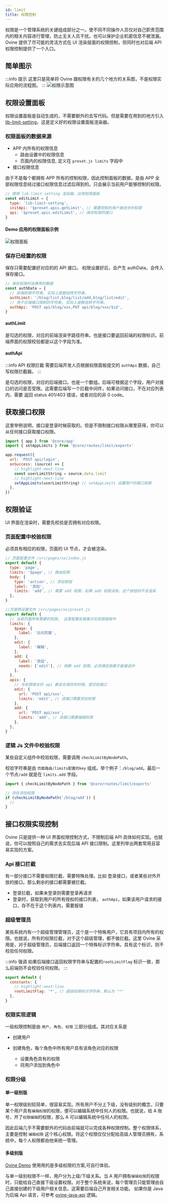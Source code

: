 ```yaml
---
id: limit
title: 权限控制
---
```


权限是一个管理系统的关键组成部分之一。使不同不同操作人员仅对自己职责范围内的相关内容进行管理，防止无关人员干扰。也可以保护企业机密信息不被泄漏。Ovine 提供了尽可能的灵活方式在 UI 渲染层面的权限控制，但同时也对后端 API 权限控制提供了一个入口。

## 简单图示

:::info 提示
这里只是简单将 Ovine 跟权限有关的几个地方的关系图，不是权限实际应用的流程图。
:::
![权限示意图](http://assets.processon.com/chart_image/5ed316cc1e085306e3653418.png)

## 权限设置面板

权限设置面板是自动生成的，不需要额外的去写代码。但是需要在用到的地方引入 [lib-limit-setting](asd)。这是定义好的权限设置面板渲染器。

### 权限面板的数据来源

- APP 内所有的权限信息
  - 路由设置中的权限信息
  - 页面内的权限信息, 定义在 `preset.js limits` 字段中
- 接口权限信息

由于不是每个都拥有 APP 所有的控制权限，因此控制面板的数据，是由 APP 全部权限信息经过接口权限信息过滤后得到的。只会展示当前用户能够控制的权限。

```js
// 使用 lib-limit-setting 渲染器，应用权限面板
const editLimit = {
  type: 'lib-limit-setting',
  initApi: '$preset.apis.getLimit', // 需要控制的用户被选中的权限
  api: '$preset.apis.editLimit', // 保存权限的接口
}
```

#### Demo 应用的权限面板示例

![权限面板](/org/img/limit_setting.jpg)

### 保存已经置的权限

保存只需要配置好对应的的 API 接口。 权限设置好后，会产生 authData，会传入保存接口。

```js
// 保存权限时会携带的数据
const authData = {
  // 前端权限字符串, 实际上是数组转字符串。
  authLimit: '/blog/list,blog/list/add,blog/list/edit',
  // 用于后端接口限制的字符串, 实际上是数组转字符串。
  authApi: 'POST api/blog/xxx,PUT api/blog/xxx/$id',
}
```

#### authLimit

是勾选的权限，对应的前端渲染字路径符串。也是接口要返回前端的权限标识。前端界面的权限校验都是以这个字段为准。

#### authApi

:::info API 权限拦截
需要后端开发人员根据权限面板提交的 `authApi` 数据，自己写权限拦截器。
:::

是勾选的权限，对应的后端接口。也是一个数组。后端可根据这个字段，用户对接口的访问是否受限。这需要后端写一个拦截中间件，如果访问接口，不在对应列表内，需要 返回 status 401/403 错误，或者对应的非 0 code。

## 获取接口权限

这里举例说明，接口是登录时候获取的。但是不限制接口权限从哪里获得，你可以从任何接口获取接口权限。

```js
import { app } from '@core/app'
import { setAppLimits } from '@core/routes/limit/exports'

app.request({
  url: 'POST api/login',
  onSuccess: (source) => {
    // highlight-next-line
    const userLimitString = source.data.limit
    // highlight-next-line
    setAppLimits(userLimitString) // setAppLimits 设置用户的接口权限
  },
})
```

## 权限验证

UI 界面在渲染时，需要先校验是否拥有对应权限。

### 页面配置中校验权限

必须具有相应的权限，页面的 UI 节点，才会被渲染。

```js
// 页面配置文件 /src/pages/xx/index.js
export default {
  type: 'page',
  limits: '$page', // 路由权限
  body: {
    type: 'action', // 添加按钮
    label: '添加',
    limits: 'add', // 需要 add 权限，如果 add 权限没有，这个按钮将不会渲染
  },
}

//页面预设置文件 /src/pages/xx/preset.js
export default {
  // 当前页面所有需要的权限， 这里配置会被展示在权限面板中
  limits: {
    $page: {
      label: '访问页面',
    },
    edit: {
      label: '编辑',
    },
    add: {
      label: '添加',
      needs: ['edit'], // 依赖 add 权限，必须满足依赖才能被选中
    },
  },
  apis: {
    // 与权限相关的 api 都会在保存的时候，提交给接口
    edit: {
      url: 'POST api/xxx',
      limits: 'edit', // 该接口需要添加权限
    },
    add: {
      url: 'POST api/xxx',
      limits: 'add', // 该接口需要编辑权限
    },
  },
}
```

### 逻辑 Js 文件中校验权限

某些自定义组件中校验权限，需要调用 `checkLimitByNodePath`。

校验字符串是由 `页面路由/limits配置的key` 组成。举个例子：`/blog/add`。最后一个节点`/add` 就是在 `limits.add` 字段。

```js
import { checkLimitByNodePath } from '@core/routes/limit/exports'

// 存在添加权限
if (checkLimitByNodePath('/blog/add')) {
  //
}
```

## 接口权限实现控制

Ovine 只是提供一种 UI 界面权限控制方式，不限制后端 API 具体如何实现。也就说，你可以按照自己的需求去实现后端 API 接口限制。这里列举出两套常用且容易实现的方案。

### Api 接口拦截

有一部分接口不需要权限拦截，需要特殊处理。比如 登录接口，或者某些对外开放的接口。那么剩余的接口都需要被拦截。

- 登录拦截，如果未登录则需要登录再请求
- 登录时，获取到用户的所有授权的接口列表， `authApi`，如果该用户请求的接口，存不在于这个列表内，需要报错

### 超级管理员

某些系统内有一个超级管理管理员，这个是一个特殊用户，它具有项目内所有的权限。也就说，所有的权限拦截，对于这个超级管理，都不做拦截。这里 Ovine 采用是，对于超级管理员，后端接口返回一个特殊标识字符串。具有这个标识，则不校验任何权限。

:::info 强调
如果后端接口返回权限字符串与配置的`rootLimitFlag` 标识一致，那么前端则不会校验任何权限。
:::

```js title="/src/index.js 应用入口配置"
export default {
  constants: {
    // highlight-next-line
    rootLimitFlag: '*', // 超级权限标识字符串，默认为 "*"
  },
}
```

### 权限实现逻辑

一般权限控制是由 `用户`、`角色`、`权限` 三部分组成。其对应关系是

- 创建用户

- 创建角色，每个角色中所有用户具有该角色对应的权限
  - 设置角色具有的权限
  - 将用户添加到角色中

### 权限分级

#### 单一级别版

单一权限级别较简单，很容易实现。所有用户不分上下级，没有级别的概念，只要某个用户具有`编辑权限`的权限，便可以编辑系统中任何人的权限。也就说，给 A 账号，开了`权限编辑`的权限，那么 A 可以编辑系统中任何人的权限。

因此后端几乎不需要额外的代码由前端就可以完成各种权限控制。整个权限体系，主要是控制 `编辑权限` 这个核心权限。将这个权限仅仅分配给高级人管理员拥有，系统中，每个人权限都由他来统一管理。

#### 多级别版

[Ovine Demo](https://ovine.igroupes.com/demo/) 使用用的是多级权限的方案,可自行体验。

与单一级别权限不一样，用户分为上级/下级关系。当 A 用户拥有`编辑权限`的权限时，只能给自己直接下级设置权限。对于整个系统来说，每个管理员只能管理由自己直接创建的下级用户相关信息。这需要后端自己开发相关功能。 如果你是 Java 为后端 Api 语言，可参考 [ovine-java-api](https://github.com/CareyToboo/ovine-java-api) 逻辑。
